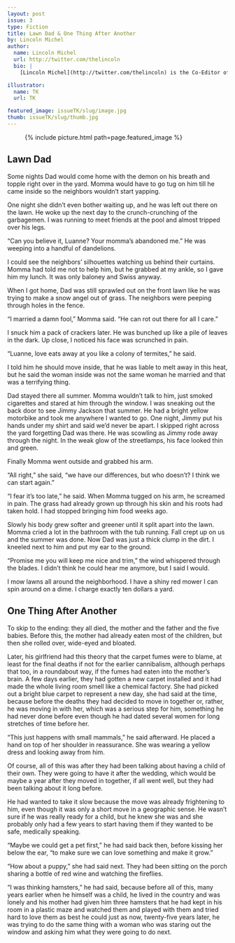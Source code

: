 ```yaml
---
layout: post
issue: 3
type: Fiction
title: Lawn Dad & One Thing After Another
by: Lincoln Michel
author:
  name: Lincoln Michel
  url: http://twitter.com/thelincoln
  bio: |
    [Lincoln Michel](http://twitter.com/thelincoln) is the Co-Editor of <cite>[Gigantic](http://thegiganticmag.com/magazine/)</cite> and <cite>[Gigantic Worlds](http://giganticbooks.com/), and the Online Editor of <cite>[Electric Literature](http://electricliterature.com/)</cite>. His work appears in <cite>Tin House</cite>, <cite>NOON</cite>, <cite>The Believer</cite>, <cite>Pushcart Prize XXXIX</cite>, and elsewhere. His debut collection, <cite>Upright Beasts</cite>, is forthcoming from Coffee House Press. Sometimes he [draws authors as monsters](https://www.etsy.com/listing/167461015/monsters-of-modern-literature-trading).

illustrator:
  name: TK
  url: TK

featured_image: issueTK/slug/image.jpg
thumb: issueTK/slug/thumb.jpg
---
```


<figure class="right">
  {% include picture.html path=page.featured_image %}
</figure>

## Lawn Dad

Some nights Dad would come home with the demon on his breath and topple right over in the yard. Momma would have to go tug on him till he came inside so the neighbors wouldn’t start yapping.

One night she didn’t even bother waiting up, and he was left out there on the lawn. He woke up the next day to the crunch-crunching of the garbagemen. I was running to meet friends at the pool and almost tripped over his legs.

“Can you believe it, Luanne? Your momma’s abandoned me.” He was weeping into a handful of dandelions.

I could see the neighbors’ silhouettes watching us behind their curtains. Momma had told me not to help him, but he grabbed at my ankle, so I gave him my lunch. It was only baloney and Swiss anyway.

When I got home, Dad was still sprawled out on the front lawn like he was trying to make a snow angel out of grass. The neighbors were peeping through holes in the fence.

“I married a damn fool,” Momma said. “He can rot out there for all I care.”

I snuck him a pack of crackers later. He was bunched up like a pile of leaves in the dark. Up close, I noticed his face was scrunched in pain.

“Luanne, love eats away at you like a colony of termites,” he said.

I told him he should move inside, that he was liable to melt away in this heat, but he said the woman inside was not the same woman he married and that was a terrifying thing.

Dad stayed there all summer. Momma wouldn’t talk to him, just smoked cigarettes and stared at him through the window. I was sneaking out the back door to see Jimmy Jackson that summer. He had a bright yellow motorbike and took me anywhere I wanted to go. One night, Jimmy put his hands under my shirt and said we’d never be apart. I skipped right across the yard forgetting Dad was there. He was scowling as Jimmy rode away through the night. In the weak glow of the streetlamps, his face looked thin and green.

Finally Momma went outside and grabbed his arm. 

“All right,” she said, “we have our differences, but who doesn’t? I think we can start again.”

“I fear it’s too late,” he said. When Momma tugged on his arm, he screamed in pain. The grass had already grown up through his skin and his roots had taken hold. I had stopped bringing him food weeks ago.

Slowly his body grew softer and greener until it split apart into the lawn. Momma cried a lot in the bathroom with the tub running. Fall crept up on us and the summer was done. Now Dad was just a thick clump in the dirt. I kneeled next to him and put my ear to the ground.

“Promise me you will keep me nice and trim,” the wind whispered through the blades. I didn’t think he could hear me anymore, but I said I would.

I mow lawns all around the neighborhood. I have a shiny red mower I can spin around on a dime. I charge exactly ten dollars a yard.



## One Thing After Another

To skip to the ending: they all died, the mother and the father and the five babies. Before this, the mother had already eaten most of the children, but then she rolled over, wide-eyed and bloated.

Later, his girlfriend had this theory that the carpet fumes were to blame, at least for the final deaths if not for the earlier cannibalism, although perhaps that too, in a roundabout way, if the fumes had eaten into the mother’s brain. A few days earlier, they had gotten a new carpet installed and it had made the whole living room smell like a chemical factory. She had picked out a bright blue carpet to represent a new day, she had said at the time, because before the deaths they had decided to move in together or, rather, he was moving in with her, which was a serious step for him, something he had never done before even though he had dated several women for long stretches of time before her. 

“This just happens with small mammals,” he said afterward. He placed a hand on top of her shoulder in reassurance. She was wearing a yellow dress and looking away from him.

Of course, all of this was after they had been talking about having a child of their own. They were going to have it after the wedding, which would be maybe a year after they moved in together, if all went well, but they had been talking about it long before.

He had wanted to take it slow because the move was already frightening to him, even though it was only a short move in a geographic sense. He wasn’t sure if he was really ready for a child, but he knew she was and she probably only had a few years to start having them if they wanted to be safe, medically speaking.

“Maybe we could get a pet first,” he had said back then, before kissing her below the ear, “to make sure we can love something and make it grow.”

“How about a puppy,” she had said next. They had been sitting on the porch sharing a bottle of red wine and watching the fireflies.

“I was thinking hamsters,” he had said, because before all of this, many years earlier when he himself was a child, he lived in the country and was lonely and his mother had given him three hamsters that he had kept in his room in a plastic maze and watched them and played with them and tried hard to love them as best he could just as now, twenty-five years later, he was trying to do the same thing with a woman who was staring out the window and asking him what they were going to do next.
